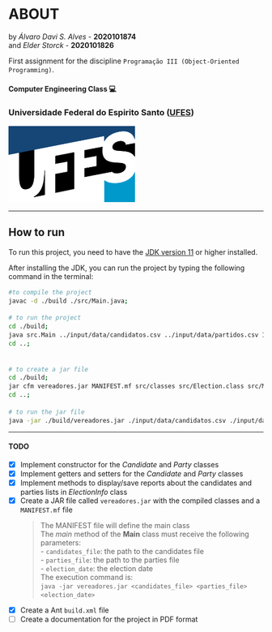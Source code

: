 
# ABOUT

by _Álvaro Davi S. Alves_ - **2020101874**  
and _Elder Storck_ - **2020101826**

First assignment for the discipline  ```Programação III (Object-Oriented Programming)```.


#### Computer Engineering Class :computer:

### Universidade Federal do Espirito Santo ([UFES](https://ufes.br))


<img src="./docs/img/marca_ufes.png" alt="ufes logo" height="150px" width="250px">   

---

## How to run

To run this project, you need to have the [JDK version 11](https://www.oracle.com/br/java/technologies/javase/jdk11-archive-downloads.html) or higher installed.  

After installing the JDK, you can run the project by typing the following command in the terminal:  
```sh
#to compile the project
javac -d ./build ./src/Main.java;

# to run the project
cd ./build;
java src.Main ../input/data/candidatos.csv ../input/data/partidos.csv 15/11/2020;
cd ..;


# to create a jar file
cd ./build;
jar cfm vereadores.jar MANIFEST.mf src/classes src/Election.class src/Main.class;
cd ..;

# to run the jar file
java -jar ./build/vereadores.jar ./input/data/candidatos.csv ./input/data/partidos.csv 15/11/2020;
```

___

#### TODO

* [x] Implement constructor for the _Candidate_ and _Party_ classes
* [x] Implement getters and setters for the _Candidate_ and _Party_ classes
* [x] Implement methods to display/save reports about the candidates and parties lists in _ElectionInfo_ class
* [x] Create a JAR file called `vereadores.jar` with the compiled classes and a `MANIFEST.mf` file
	> The MANIFEST file will define the main class  
	> The _main_ method of the **Main** class must receive the following parameters:  
		- `candidates_file`: the path to the candidates file  
		- `parties_file`: the path to the parties file  
		- `election_date`: the election date  
	> The execution command is:  
		`java -jar vereadores.jar <candidates_file> <parties_file> <election_date>`  
* [x] Create a Ant `build.xml` file
* [ ] Create a documentation for the project in PDF format
